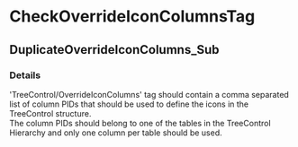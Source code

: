 ﻿---  
uid: Validator_18_12_10  
---

# CheckOverrideIconColumnsTag

## DuplicateOverrideIconColumns\_Sub

### Details

'TreeControl\/OverrideIconColumns' tag should contain a comma separated list of column PIDs that should be used to define the icons in the TreeControl structure.  
The column PIDs should belong to one of the tables in the TreeControl Hierarchy and only one column per table should be used.

